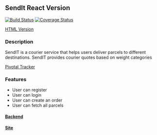 ## SendIt React Version

[![Build Status](https://travis-ci.com/ezrogha/sendit_react_advancement.svg?branch=develop)](https://travis-ci.com/ezrogha/sendit_react_advancement)
[![Coverage Status](https://coveralls.io/repos/github/ezrogha/sendit_react_advancement/badge.svg?branch=develop)](https://coveralls.io/github/ezrogha/sendit_react_advancement?branch=develop)

[HTML Version](https://github.com/ezrogha/SendIt_4_)

### Description
SendIT is a courier service that helps users deliver parcels to different destinations. SendIT provides courier quotes based on weight categories

[Pivotal Tracker](https://www.pivotaltracker.com/n/projects/2351435)

### Features
- User can register
- User can login
- User can create an order
- User can fetch all parcels

#### [Backend](https://github.com/ezrogha/SendIT_API)
#### [Site](https://sendit-advancement.herokuapp.com/)
